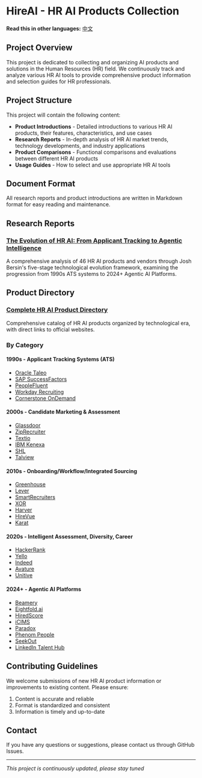 # HireAI - HR AI Products Collection

**Read this in other languages:** [中文](README-zh.md)

## Project Overview

This project is dedicated to collecting and organizing AI products and solutions in the Human Resources (HR) field. We continuously track and analyze various HR AI tools to provide comprehensive product information and selection guides for HR professionals.

## Project Structure

This project will contain the following content:

- **Product Introductions** - Detailed introductions to various HR AI products, their features, characteristics, and use cases
- **Research Reports** - In-depth analysis of HR AI market trends, technology developments, and industry applications
- **Product Comparisons** - Functional comparisons and evaluations between different HR AI products
- **Usage Guides** - How to select and use appropriate HR AI tools

## Document Format

All research reports and product introductions are written in Markdown format for easy reading and maintenance.

## Research Reports

### [The Evolution of HR AI: From Applicant Tracking to Agentic Intelligence](hr-ai-evolution-comprehensive-analysis.md)
A comprehensive analysis of 46 HR AI products and vendors through Josh Bersin's five-stage technological evolution framework, examining the progression from 1990s ATS systems to 2024+ Agentic AI Platforms.

## Product Directory

### [Complete HR AI Product Directory](product-directory.md)
Comprehensive catalog of HR AI products organized by technological era, with direct links to official websites.

### By Category

#### 1990s - Applicant Tracking Systems (ATS)
- [Oracle Taleo](https://www.oracle.com/human-capital-management/taleo/)
- [SAP SuccessFactors](https://www.sap.com/products/human-resources-hcm.html)
- [PeopleFluent](https://www.peoplefluent.com/)
- [Workday Recruiting](https://www.workday.com/en-us/products/human-capital-management/recruiting.html)
- [Cornerstone OnDemand](https://www.cornerstoneondemand.com/)

#### 2000s - Candidate Marketing & Assessment
- [Glassdoor](https://www.glassdoor.com/)
- [ZipRecruiter](https://www.ziprecruiter.com/)
- [Textio](https://textio.com/)
- [IBM Kenexa](https://www.ibm.com/products/kenexa-employee-assessments)
- [SHL](https://www.shl.com/)
- [Talview](https://www.talview.com/)

#### 2010s - Onboarding/Workflow/Integrated Sourcing
- [Greenhouse](https://www.greenhouse.io/)
- [Lever](https://www.lever.co/)
- [SmartRecruiters](https://www.smartrecruiters.com/)
- [XOR](https://www.xor.ai/)
- [Harver](https://harver.com/)
- [HireVue](https://www.hirevue.com/)
- [Karat](https://karat.com/)

#### 2020s - Intelligent Assessment, Diversity, Career
- [HackerRank](https://www.hackerrank.com/)
- [Yello](https://www.yello.co/)
- [Indeed](https://www.indeed.com/)
- [Avature](https://www.avature.net/)
- [Unitive](https://www.unitive.com/)

#### 2024+ - Agentic AI Platforms
- [Beamery](https://beamery.com/)
- [Eightfold.ai](https://eightfold.ai/)
- [HiredScore](https://www.hiredscore.com/)
- [iCIMS](https://www.icims.com/)
- [Paradox](https://www.paradox.ai/)
- [Phenom People](https://www.phenompeople.com/)
- [SeekOut](https://seekout.com/)
- [LinkedIn Talent Hub](https://business.linkedin.com/talent-solutions/talent-hub)

## Contributing Guidelines

We welcome submissions of new HR AI product information or improvements to existing content. Please ensure:
1. Content is accurate and reliable
2. Format is standardized and consistent
3. Information is timely and up-to-date

## Contact

If you have any questions or suggestions, please contact us through GitHub Issues.

---

*This project is continuously updated, please stay tuned*